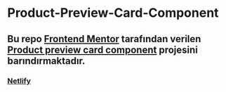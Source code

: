 # Product-Preview-Card-Component

## Bu repo [Frontend Mentor](https://www.frontendmentor.io/) tarafından verilen [Product preview card component](https://www.frontendmentor.io/challenges/product-preview-card-component-GO7UmttRfa) projesini barındırmaktadır.

### [Netlify](https://650306fde3184c66748f751f--sage-tulumba-137cc0.netlify.app/)
